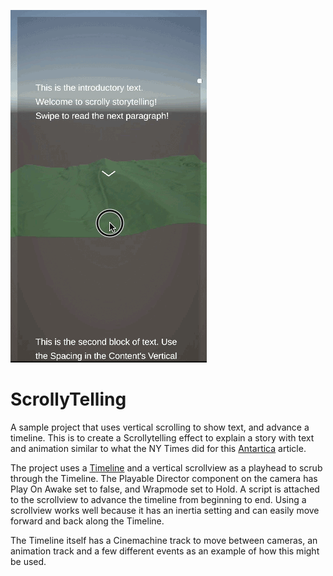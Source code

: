 ![Sample Animation](Preview.gif)

# ScrollyTelling
 A sample project that uses vertical scrolling to show text, and advance a timeline. This is to create a Scrollytelling effect to explain a story with text and animation similar to what the NY Times did for this [Antartica](https://www.nytimes.com/interactive/2021/12/13/climate/antarctic-climate-change.html) article.
 
 The project uses a [Timeline](https://docs.unity3d.com/Packages/com.unity.timeline@1.7/manual/index.html) and a vertical scrollview as a playhead to scrub through the Timeline. The Playable Director component on the camera has Play On Awake set to false, and Wrapmode set to Hold. A script is attached to the scrollview to advance the timeline from beginning to end. Using a scrollview works well because it has an inertia setting and can easily move forward and back along the Timeline.
 
 The Timeline itself has a Cinemachine track to move between cameras, an animation track and a few different events as an example of how this might be used.
